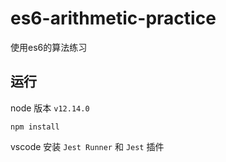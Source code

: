 # es6-arithmetic-practice
使用es6的算法练习

## 运行

node 版本 `v12.14.0`

```
npm install
```

vscode 安装 `Jest Runner` 和 `Jest` 插件

